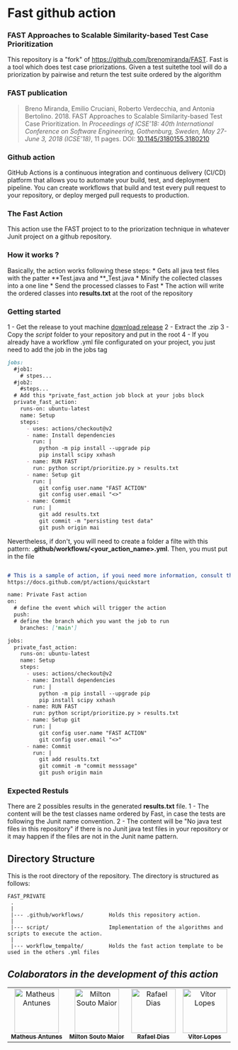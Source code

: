 # Fast github action

### FAST Approaches to Scalable Similarity-based Test Case Prioritization

This repository is a "fork" of https://github.com/brenomiranda/FAST.
Fast is a tool which does test case priorizations. Given a test suitethe tool will do a priorization  by pairwise and return the test suite ordered by the algorithm

### FAST publication
> Breno Miranda, Emilio Cruciani, Roberto Verdecchia, and Antonia Bertolino. 2018. FAST Approaches to Scalable Similarity-based Test Case Prioritization. In *Proceedings of ICSE’18: 40th International Conference on Software Engineering, Gothenburg, Sweden, May 27-June 3, 2018 (ICSE’18)*, 11 pages. DOI: [10.1145/3180155.3180210](http://dx.doi.org/10.1145/3180155.3180210)

### Github action

GitHub Actions is a continuous integration and continuous delivery (CI/CD) platform that allows you to automate your build, test, and deployment pipeline. You can create workflows that build and test every pull request to your repository, or deploy merged pull requests to production.


### The Fast Action
This action use the FAST project to to the priorization technique in whatever Junit project on a github repository.

### How it works ?
Basically, the action works following these steps:
    * Gets all java test files with the patter **Test.java and **_Test.java
    * Minify the collected classes into a one line
    * Send the processed classes to Fast
    * The action will write the ordered classes into **results.txt** at the root of the repository

### Getting started

1 -  Get the release to yout machine [download release](https://github.com/BigMilts/FAST_PRIVATE/archive/refs/tags/fast_action_v1.tar.gz)
2 -  Extract the .zip
3 -  Copy the *script* folder to your repository and put in the root
4 -  If you already have a workflow .yml file configurated on your project, you just need to add the job in the jobs tag
```markdown
jobs:
  #job1:
    # stpes...
  #job2:
    #steps...
  # Add this *private_fast_action job block at your jobs block
  private_fast_action:
    runs-on: ubuntu-latest
    name: Setup
    steps:
      - uses: actions/checkout@v2
      - name: Install dependencies
        run: |
          python -m pip install --upgrade pip
          pip install scipy xxhash
      - name: RUN FAST
        run: python script/prioritize.py > results.txt
      - name: Setup git
        run: |
          git config user.name "FAST ACTION"
          git config user.email "<>"
      - name: Commit
        run: |
          git add results.txt
          git commit -m "persisting test data"
          git push origin mai
```
Nevertheless, if don't, you will need to create a folder a filte with this pattern: **.github/workflows/<your_action_name>.yml**. Then, you must put in the file

```markdown

# This is a sample of action, if youi need more information, consult the 
https://docs.github.com/pt/actions/quickstart

name: Private Fast action
on:
  # define the event which will trigger the action
  push:
  # define the branch which you want the job to run
    branches: ['main']

jobs:
  private_fast_action:
    runs-on: ubuntu-latest
    name: Setup
    steps:
      - uses: actions/checkout@v2
      - name: Install dependencies
        run: |
          python -m pip install --upgrade pip
          pip install scipy xxhash
      - name: RUN FAST
        run: python script/prioritize.py > results.txt
      - name: Setup git
        run: |
          git config user.name "FAST ACTION"
          git config user.email "<>"
      - name: Commit
        run: |
          git add results.txt
          git commit -m "commit messsage"
          git push origin main
```


### Expected Restuls
There are 2 possibles results in the generated **results.txt** file.
1 - The content will be the test classes name ordered by Fast, in case the tests are following the Junit name convention.
2 - The content will be "No java test files in this repository" if there is no Junit java test files in your repository or it may happen if the files are not in the Junit name pattern.


Directory Structure
---------------
This is the root directory of the repository. The directory is structured as follows:

    FAST_PRIVATE
     .
     |
     |--- .github/workflows/        Holds this repository action.
     |
     |--- script/                   Implementation of the algorithms and scripts to execute the action.
     |
     |--- workflow_tempalte/        Holds the fast action template to be used in the others .yml files
     


 ## *Colaborators in the development of this action*

<table>
  <tr>
    <td align="center"><a href="https://github.com/mam81"><img src="https://avatars.githubusercontent.com/u/49957062?v=4" width="100px;" alt="Matheus Antunes"/><br /><sub><b>Matheus Antunes</b></sub></a><br /><a href="https://github.com/mam81"title="Frontend">
    <td align="center"><a href="https://github.com/BigMilts"><img src="https://avatars.githubusercontent.com/u/51926931?v=4" width="100px;" alt="Milton Souto Maior"/><br /><sub><b>Milton Souto Maior</b></sub></a><br /><a href="https://github.com/BigMilts"title="Fullstack">
	<td align="center"><a href="https://github.com/RafaelNAIP"><img src="https://avatars.githubusercontent.com/u/51056390?v=4" width="100px;" alt="Rafael Dias"/><br /><sub><b>Rafael Dias</b></sub></a><br /><a href="https://github.com/RafaelNAIP"title="Frontend">
    <td align="center"><a href="https://github.com/vitorlms"><img src="https://avatars.githubusercontent.com/u/54985552?v=4" width="100px;" alt="Vítor Lopes"/><br /><sub><b>Vítor Lopes</b></sub></a><br /><a href="https://github.com/vitorlms"title="Frontend"></
  </tr>
</table>
